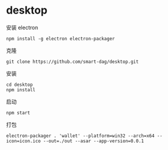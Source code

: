 # desktop

安装 electron
```
npm install -g electron electron-packager
```

克隆
```
git clone https://github.com/smart-dag/desktop.git
```

安装
```
cd desktop
npm install
```

启动
```
npm start
```

打包

```
electron-packager . 'wallet' --platform=win32 --arch=x64 --icon=icon.ico --out=./out --asar --app-version=0.0.1
```